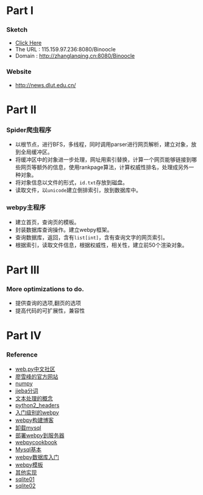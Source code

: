 
# Part I

### Sketch

- [Click Here](http://zhanglanqing.cn:8080/Binoocle)
- The URL : 115.159.97.236:8080/Binoocle
- Domain : http://zhanglanqing.cn:8080/Binoocle

### Website

- http://news.dlut.edu.cn/


# Part II

### Spider爬虫程序

- 以根节点，进行BFS，多线程，同时调用parser进行网页解析，建立对象，放到全局缓冲区。
- 将缓冲区中的对象进一步处理，网址用索引替换，计算一个网页能够链接到哪些网页等额外的信息，使用rankpage算法，计算权威性排名，处理成另外一种对象。
- 将对象信息以文件的形式，```id.txt```存放到磁盘。
- 读取文件，以```unicode```建立倒排索引，放到数据库中。

### webpy主程序

- 建立首页，查询页的模板。
- 封装数据库查询操作。建立webpy框架。
- 查询数据库，返回，含有```list[int]```，含有查询文字的网页索引。
- 根据索引，读取文件信息，根据权威性，相关性，建立前50个渲染对象。

# Part III

### More optimizations to do.

- 提供查询的选项,翻页的选项
- 提高代码的可扩展性，兼容性


# Part IV

### Reference

- [web.py中文社区](http://www.zhihu.com/question/24226159)
- [廖雪峰的官方网站](http://www.liaoxuefeng.com/wiki/0014316089557264a6b348958f449949df42a6d3a2e542c000)
- [numpy](http://blog.csdn.net/hickai/article/details/23431843)
- [jieba分词](http://www.oschina.net/p/jieba/)
- [文本处理的概念](http://www.tuicool.com/articles/Q32Y3q)
- [python2_headers](http://www.crifan.com/python_head_meaning_for_usr_bin_python_coding_utf-8/)
- [入门级别的webpy](http://www.oschina.net/question/5189_4306?fromerr=VLQo08xv)
- [webpy构建博客](http://blog.csdn.net/caleng/article/details/5712850)
- [卸载mysql](http://blog.sina.com.cn/s/blog_9f760b9d010129t8.html)
- [部署webpy到服务器](http://www.liaoxuefeng.com/article/0013738925109653a9f5fe0a82c4984ba8e8174b456d0ce000)
- [webpycookbook](http://doc.outofmemory.cn/python/webpy-cookbook/)
- [Mysql基本](http://www.cnblogs.com/BeginMan/p/3249472.html)
- [webpy数据库入门](http://www.liaoxuefeng.com/article/001373891312159987278f8f31248fd9ad8aca21a3f0e6b000)
- [webpy模板](http://www.jianshu.com/p/7817641efe8d)
- [其他实现](http://blog.csdn.net/napoay/article/details/51477586)
- [sqlite01](http://www.yiibai.com/sqlite/sqlite_python.html)
- [sqlite02](http://www.cnblogs.com/zibuyu/p/3564408.html)






